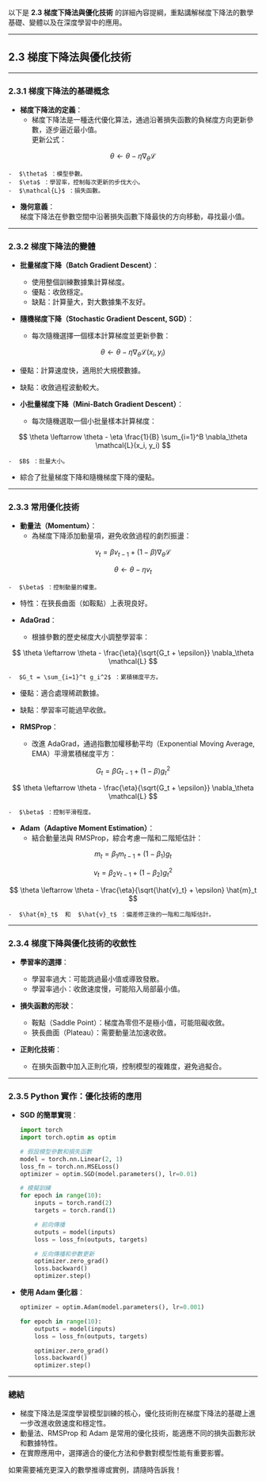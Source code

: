 以下是 **2.3 梯度下降法與優化技術** 的詳細內容提綱，重點講解梯度下降法的數學基礎、變體以及在深度學習中的應用。

---

## **2.3 梯度下降法與優化技術**

---

### **2.3.1 梯度下降法的基礎概念**
- **梯度下降法的定義**：  
  - 梯度下降法是一種迭代優化算法，通過沿著損失函數的負梯度方向更新參數，逐步逼近最小值。  
    更新公式：

$$
    \theta \leftarrow \theta - \eta \nabla_\theta \mathcal{L}
$$
  
    -  $\theta$ ：模型參數。  
    -  $\eta$ ：學習率，控制每次更新的步伐大小。  
    -  $\mathcal{L}$ ：損失函數。  

- **幾何意義**：  
  梯度下降法在參數空間中沿著損失函數下降最快的方向移動，尋找最小值。

---

### **2.3.2 梯度下降法的變體**
- **批量梯度下降（Batch Gradient Descent）**：  
  - 使用整個訓練數據集計算梯度。  
  - 優點：收斂穩定。  
  - 缺點：計算量大，對大數據集不友好。  

- **隨機梯度下降（Stochastic Gradient Descent, SGD）**：  
  - 每次隨機選擇一個樣本計算梯度並更新參數：  

$$
    \theta \leftarrow \theta - \eta \nabla_\theta \mathcal{L}(x_i, y_i)
$$
  
  - 優點：計算速度快，適用於大規模數據。  
  - 缺點：收斂過程波動較大。

- **小批量梯度下降（Mini-Batch Gradient Descent）**：  
  - 每次隨機選取一個小批量樣本計算梯度：  

$$
    \theta \leftarrow \theta - \eta \frac{1}{B} \sum_{i=1}^B \nabla_\theta \mathcal{L}(x_i, y_i)
$$
  
    -  $B$ ：批量大小。  
  - 綜合了批量梯度下降和隨機梯度下降的優點。

---

### **2.3.3 常用優化技術**
- **動量法（Momentum）**：  
  - 為梯度下降添加動量項，避免收斂過程的劇烈振盪：  

$$
    v_t = \beta v_{t-1} + (1 - \beta) \nabla_\theta \mathcal{L}
$$


$$
    \theta \leftarrow \theta - \eta v_t
$$
  
    -  $\beta$ ：控制動量的權重。  
  - 特性：在狹長曲面（如鞍點）上表現良好。

- **AdaGrad**：  
  - 根據參數的歷史梯度大小調整學習率：  

$$
    \theta \leftarrow \theta - \frac{\eta}{\sqrt{G_t + \epsilon}} \nabla_\theta \mathcal{L}
$$
  
    -  $G_t = \sum_{i=1}^t g_i^2$ ：累積梯度平方。  
  - 優點：適合處理稀疏數據。  
  - 缺點：學習率可能過早收斂。

- **RMSProp**：  
  - 改進 AdaGrad，通過指數加權移動平均（Exponential Moving Average, EMA）平滑累積梯度平方：  

$$
    G_t = \beta G_{t-1} + (1 - \beta) g_t^2
$$


$$
    \theta \leftarrow \theta - \frac{\eta}{\sqrt{G_t + \epsilon}} \nabla_\theta \mathcal{L}
$$
  
    -  $\beta$ ：控制平滑程度。

- **Adam（Adaptive Moment Estimation）**：  
  - 結合動量法與 RMSProp，綜合考慮一階和二階矩估計：  

$$
    m_t = \beta_1 m_{t-1} + (1 - \beta_1) g_t
$$


$$
    v_t = \beta_2 v_{t-1} + (1 - \beta_2) g_t^2
$$


$$
    \theta \leftarrow \theta - \frac{\eta}{\sqrt{\hat{v}_t} + \epsilon} \hat{m}_t
$$
  
    -  $\hat{m}_t$  和  $\hat{v}_t$ ：偏差修正後的一階和二階矩估計。

---

### **2.3.4 梯度下降與優化技術的收斂性**
- **學習率的選擇**：  
  - 學習率過大：可能跳過最小值或導致發散。  
  - 學習率過小：收斂速度慢，可能陷入局部最小值。  

- **損失函數的形狀**：  
  - 鞍點（Saddle Point）：梯度為零但不是極小值，可能阻礙收斂。  
  - 狹長曲面（Plateau）：需要動量法加速收斂。

- **正則化技術**：  
  - 在損失函數中加入正則化項，控制模型的複雜度，避免過擬合。

---

### **2.3.5 Python 實作：優化技術的應用**
- **SGD 的簡單實現**：  
  ```python
  import torch
  import torch.optim as optim

  # 假設模型參數和損失函數
  model = torch.nn.Linear(2, 1)
  loss_fn = torch.nn.MSELoss()
  optimizer = optim.SGD(model.parameters(), lr=0.01)

  # 模擬訓練
  for epoch in range(10):
      inputs = torch.rand(2)
      targets = torch.rand(1)

      # 前向傳播
      outputs = model(inputs)
      loss = loss_fn(outputs, targets)

      # 反向傳播和參數更新
      optimizer.zero_grad()
      loss.backward()
      optimizer.step()
  ```

- **使用 Adam 優化器**：  
  ```python
  optimizer = optim.Adam(model.parameters(), lr=0.001)

  for epoch in range(10):
      outputs = model(inputs)
      loss = loss_fn(outputs, targets)

      optimizer.zero_grad()
      loss.backward()
      optimizer.step()
  ```

---

### **總結**
- 梯度下降法是深度學習模型訓練的核心，優化技術則在梯度下降法的基礎上進一步改進收斂速度和穩定性。  
- 動量法、RMSProp 和 Adam 是常用的優化技術，能適應不同的損失函數形狀和數據特性。  
- 在實際應用中，選擇適合的優化方法和參數對模型性能有重要影響。

如果需要補充更深入的數學推導或實例，請隨時告訴我！